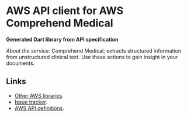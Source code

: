 # AWS API client for AWS Comprehend Medical

**Generated Dart library from API specification**

*About the service:*
Comprehend Medical; extracts structured information from unstructured
clinical text. Use these actions to gain insight in your documents.

## Links

- [Other AWS libraries](https://github.com/agilord/aws_client/tree/master/generated).
- [Issue tracker](https://github.com/agilord/aws_client/issues).
- [AWS API definitions](https://github.com/aws/aws-sdk-js/tree/master/apis).
